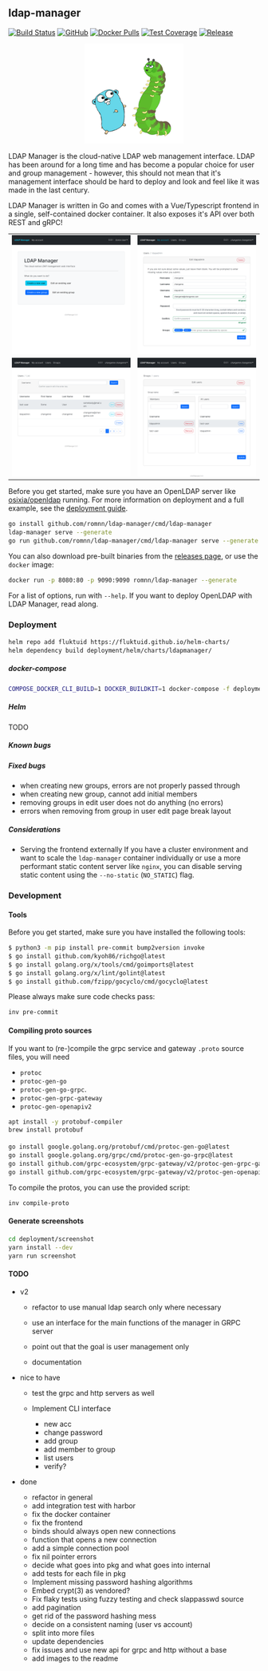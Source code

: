 ## ldap-manager

[![Build Status](https://github.com/romnn/ldap-manager/workflows/test/badge.svg)](https://github.com/romnn/ldap-manager/actions)
[![GitHub](https://img.shields.io/github/license/romnn/ldap-manager)](https://github.com/romnn/ldap-manager)
[![Docker Pulls](https://img.shields.io/docker/pulls/romnn/ldap-manager)](https://hub.docker.com/r/romnn/ldap-manager)
[![Test Coverage](https://codecov.io/gh/romnn/ldap-manager/branch/master/graph/badge.svg)](https://codecov.io/gh/romnn/ldap-manager)
[![Release](https://img.shields.io/github/release/romnn/ldap-manager)](https://github.com/romnn/ldap-manager/releases/latest)

<p align="center">
  <img width="200" src="website/icon/icon_lg.jpg">
</p>

LDAP Manager is the cloud-native LDAP web management interface. LDAP has been around for a long time and has become a popular choice for user and group management - however, this should not mean that it's management interface should be hard to deploy and look and feel like it was made in the last century.

LDAP Manager is written in Go and comes with a Vue/Typescript frontend in a single, self-contained docker container. It also exposes it's API over both REST and gRPC!

|                                                 |                                                 |
| :---------------------------------------------: | :---------------------------------------------: |
|      <img src="screenshots/home-of-user.png">      | <img src="screenshots/user-edit-by-admin.png"> |
| <img src="screenshots/users-list-for-admin.png"> |  <img src="screenshots/group-edit-by-admin.png">  |

Before you get started, make sure you have an OpenLDAP server like
[osixia/openldap](https://hub.docker.com/r/osixia/openldap/) running.
For more information on deployment and a full example,
see the [deployment guide](#Deployment).

```bash
go install github.com/romnn/ldap-manager/cmd/ldap-manager
ldap-manager serve --generate
go run github.com/romnn/ldap-manager/cmd/ldap-manager serve --generate --http-port 8090
```

You can also download pre-built binaries from the
[releases page](https://github.com/romnn/ldap-manager/releases),
or use the `docker` image:

```bash
docker run -p 8080:80 -p 9090:9090 romnn/ldap-manager --generate
```

For a list of options, run with `--help`. If you want to deploy OpenLDAP with LDAP Manager, read along.

### Deployment

```bash
helm repo add fluktuid https://fluktuid.github.io/helm-charts/
helm dependency build deployment/helm/charts/ldapmanager/
```

##### docker-compose

```bash
COMPOSE_DOCKER_CLI_BUILD=1 DOCKER_BUILDKIT=1 docker-compose -f deployment/docker-compose.yml up
```

##### Helm

TODO

##### Known bugs

##### Fixed bugs
- when creating new groups, errors are not properly passed through
- when creating new group, cannot add initial members
- removing groups in edit user does not do anything (no errors)
- errors when removing from group in user edit page break layout

##### Considerations

- Serving the frontend externally
  If you have a cluster environment and want to scale the `ldap-manager` container individually or use a more performant static content server like `nginx`, you can disable serving static content using the `--no-static` (`NO_STATIC`) flag.

### Development

#### Tools

Before you get started, make sure you have installed the following tools:

```bash
$ python3 -m pip install pre-commit bump2version invoke
$ go install github.com/kyoh86/richgo@latest
$ go install golang.org/x/tools/cmd/goimports@latest
$ go install golang.org/x/lint/golint@latest
$ go install github.com/fzipp/gocyclo/cmd/gocyclo@latest
```

Please always make sure code checks pass:

```bash
inv pre-commit
```

#### Compiling proto sources

If you want to (re-)compile the grpc service and gateway `.proto` source files,
you will need

- `protoc`
- `protoc-gen-go`
- `protoc-gen-go-grpc`.
- `protoc-gen-grpc-gateway`
- `protoc-gen-openapiv2`

```bash
apt install -y protobuf-compiler
brew install protobuf

go install google.golang.org/protobuf/cmd/protoc-gen-go@latest
go install google.golang.org/grpc/cmd/protoc-gen-go-grpc@latest
go install github.com/grpc-ecosystem/grpc-gateway/v2/protoc-gen-grpc-gateway@latest
go install github.com/grpc-ecosystem/grpc-gateway/v2/protoc-gen-openapiv2@latest
```

To compile the protos, you can use the provided script:

```bash
inv compile-proto
```

#### Generate screenshots
```bash
cd deployment/screenshot
yarn install --dev
yarn run screenshot
```

#### TODO

- v2

  - refactor to use manual ldap search only where necessary
  - use an interface for the main functions of the manager in GRPC server
  - point out that the goal is user management only

  - documentation

- nice to have
  - test the grpc and http servers as well

  - Implement CLI interface
    - new acc
    - change password
    - add group
    - add member to group
    - list users
    - verify?

- done
  - refactor in general
  - add integration test with harbor
  - fix the docker container
  - fix the frontend
  - binds should always open new connections
  - function that opens a new connection
  - add a simple connection pool
  - fix nil pointer errors
  - decide what goes into pkg and what goes into internal
  - add tests for each file in pkg
  - Implement missing password hashing algorithms
  - Embed crypt(3) as vendored?
  - Fix flaky tests using fuzzy testing and check slappasswd source
  - add pagination
  - get rid of the password hashing mess
  - decide on a consistent naming (user vs account)
  - split into more files
  - update dependencies
  - fix issues and use new api for grpc and http without a base
  - add images to the readme
